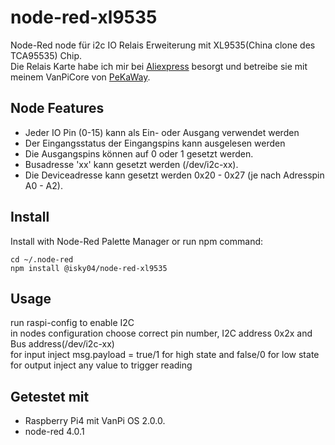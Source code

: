 # node-red-xl9535

Node-Red node für i2c IO Relais Erweiterung mit XL9535(China clone des TCA95535) Chip.<br>
Die Relais Karte habe ich mir bei [Aliexpress](https://de.aliexpress.com/i/1005005883903139.html) besorgt
und betreibe sie mit meinem VanPiCore von [PeKaWay](https://pekaway.de/collections/alle-produkte/products/van-pi-core-pcb).<br>

## Node Features
- Jeder IO Pin (0-15) kann als Ein- oder Ausgang verwendet werden
- Der Eingangsstatus der Eingangspins kann ausgelesen werden
- Die Ausgangspins können auf 0 oder 1 gesetzt werden.
- Busadresse 'xx' kann gesetzt werden (/dev/i2c-xx).
- Die Deviceadresse kann gesetzt werden 0x20 - 0x27 (je nach Adresspin A0 - A2).

## Install

Install with Node-Red Palette Manager or run npm command:
```
cd ~/.node-red
npm install @isky04/node-red-xl9535
```
## Usage

run raspi-config to enable I2C<br>
in nodes configuration choose correct pin number, I2C address 0x2x and Bus address(/dev/i2c-xx) <br>
for input inject msg.payload = true/1 for high state and false/0 for low state<br>
for output inject any value to trigger reading<br>

## Getestet mit
- Raspberry Pi4 mit VanPi OS 2.0.0.
- node-red 4.0.1

